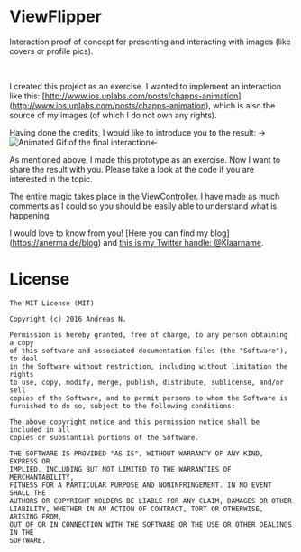 # ViewFlipper
Interaction proof of concept for presenting and interacting with images (like covers or profile pics).

<br>

I created this project as an exercise. I wanted to implement an interaction like this: [http://www.ios.uplabs.com/posts/chapps-animation] (http://www.ios.uplabs.com/posts/chapps-animation), which is also the source of my images (of which I do not own any rights).

Having done the credits, I would like to introduce you to the result: 
->![Animated Gif of the final interaction](Preview.gif)<-

As mentioned above, I made this prototype as an exercise. Now I want to share the result with you. Please take a look at the code if you are interested in the topic.

The entire magic takes place in the ViewController. I have made as much comments as I could so you should be easily able to understand what is happening.

I would love to know from you!
[Here you can find my blog] (https://anerma.de/blog) and [this is my Twitter handle: @Klaarname](https://twitter.com/Klaarname).

# License
```
The MIT License (MIT)

Copyright (c) 2016 Andreas N.

Permission is hereby granted, free of charge, to any person obtaining a copy
of this software and associated documentation files (the "Software"), to deal
in the Software without restriction, including without limitation the rights
to use, copy, modify, merge, publish, distribute, sublicense, and/or sell
copies of the Software, and to permit persons to whom the Software is
furnished to do so, subject to the following conditions:

The above copyright notice and this permission notice shall be included in all
copies or substantial portions of the Software.

THE SOFTWARE IS PROVIDED "AS IS", WITHOUT WARRANTY OF ANY KIND, EXPRESS OR
IMPLIED, INCLUDING BUT NOT LIMITED TO THE WARRANTIES OF MERCHANTABILITY,
FITNESS FOR A PARTICULAR PURPOSE AND NONINFRINGEMENT. IN NO EVENT SHALL THE
AUTHORS OR COPYRIGHT HOLDERS BE LIABLE FOR ANY CLAIM, DAMAGES OR OTHER
LIABILITY, WHETHER IN AN ACTION OF CONTRACT, TORT OR OTHERWISE, ARISING FROM,
OUT OF OR IN CONNECTION WITH THE SOFTWARE OR THE USE OR OTHER DEALINGS IN THE
SOFTWARE.
```